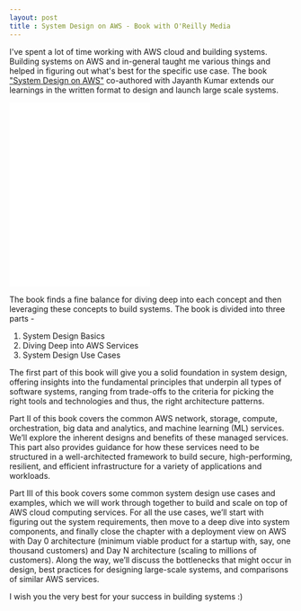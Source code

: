 ```yaml
---
layout: post
title : System Design on AWS - Book with O'Reilly Media
---
```


I've spent a lot of time working with AWS cloud and building systems. Building systems on AWS and in-general taught me various things and helped in figuring out what's best for the specific use case. The book ["System Design on AWS"](https://oreillymedia.pxf.io/c/5915786/2322629/15173) co-authored with Jayanth Kumar extends our learnings in the written format to design and launch large scale systems.

<iframe id="iframe_886" src="//a.impactradius-go.com/gen-ad-code/5915786/2322629/15173/" width="250" height="328" scrolling="no" frameborder="0" marginheight="0" marginwidth="0"></iframe>

The book finds a fine balance for diving deep into each concept and then leveraging these concepts to build systems. The book is divided into three parts - 
1. System Design Basics 
2. Diving Deep into AWS Services
3. System Design Use Cases

The first part of this book will give you a solid foundation in system design, offering insights into the fundamental principles that underpin all types of software systems, ranging from trade-offs to the criteria for picking the right tools and technologies and thus, the right architecture patterns.

Part II of this book covers the common AWS network, storage, compute, orchestration, big data and analytics, and machine learning (ML) services. We’ll explore the inherent designs and benefits of these managed services. This part also provides guidance for how these services need to be structured in a well-architected framework to build secure, high-performing, resilient, and efficient infrastructure for a variety of applications and workloads.

Part III of this book covers some common system design use cases and examples, which we will work through together to build and scale on top of AWS cloud computing services. For all the use cases, we’ll start with figuring out the system requirements, then move to a deep dive into system components, and finally close the chapter with a deployment view on AWS with Day 0 architecture (minimum viable product for a startup with, say, one thousand customers) and Day N architecture (scaling to millions of customers). Along the way, we’ll discuss the bottlenecks that might occur in design, best practices for designing large-scale systems, and comparisons of similar AWS services.

I wish you the very best for your success in building systems :) 